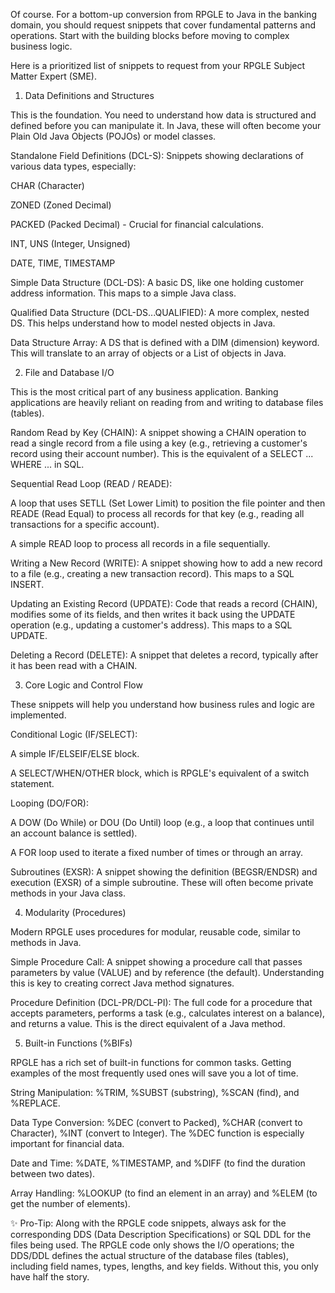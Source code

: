 Of course. For a bottom-up conversion from RPGLE to Java in the banking domain, you should request snippets that cover fundamental patterns and operations. Start with the building blocks before moving to complex business logic.

Here is a prioritized list of snippets to request from your RPGLE Subject Matter Expert (SME).

1. Data Definitions and Structures

This is the foundation. You need to understand how data is structured and defined before you can manipulate it. In Java, these will often become your Plain Old Java Objects (POJOs) or model classes.

Standalone Field Definitions (DCL-S): Snippets showing declarations of various data types, especially:

CHAR (Character)

ZONED (Zoned Decimal)

PACKED (Packed Decimal) - Crucial for financial calculations.

INT, UNS (Integer, Unsigned)

DATE, TIME, TIMESTAMP

Simple Data Structure (DCL-DS): A basic DS, like one holding customer address information. This maps to a simple Java class.

Qualified Data Structure (DCL-DS...QUALIFIED): A more complex, nested DS. This helps understand how to model nested objects in Java.

Data Structure Array: A DS that is defined with a DIM (dimension) keyword. This will translate to an array of objects or a List of objects in Java.

2. File and Database I/O

This is the most critical part of any business application. Banking applications are heavily reliant on reading from and writing to database files (tables).

Random Read by Key (CHAIN): A snippet showing a CHAIN operation to read a single record from a file using a key (e.g., retrieving a customer's record using their account number). This is the equivalent of a SELECT ... WHERE ... in SQL.

Sequential Read Loop (READ / READE):

A loop that uses SETLL (Set Lower Limit) to position the file pointer and then READE (Read Equal) to process all records for that key (e.g., reading all transactions for a specific account).

A simple READ loop to process all records in a file sequentially.

Writing a New Record (WRITE): A snippet showing how to add a new record to a file (e.g., creating a new transaction record). This maps to a SQL INSERT.

Updating an Existing Record (UPDATE): Code that reads a record (CHAIN), modifies some of its fields, and then writes it back using the UPDATE operation (e.g., updating a customer's address). This maps to a SQL UPDATE.

Deleting a Record (DELETE): A snippet that deletes a record, typically after it has been read with a CHAIN.

3. Core Logic and Control Flow

These snippets will help you understand how business rules and logic are implemented.

Conditional Logic (IF/SELECT):

A simple IF/ELSEIF/ELSE block.

A SELECT/WHEN/OTHER block, which is RPGLE's equivalent of a switch statement.

Looping (DO/FOR):

A DOW (Do While) or DOU (Do Until) loop (e.g., a loop that continues until an account balance is settled).

A FOR loop used to iterate a fixed number of times or through an array.

Subroutines (EXSR): A snippet showing the definition (BEGSR/ENDSR) and execution (EXSR) of a simple subroutine. These will often become private methods in your Java class.

4. Modularity (Procedures)

Modern RPGLE uses procedures for modular, reusable code, similar to methods in Java.

Simple Procedure Call: A snippet showing a procedure call that passes parameters by value (VALUE) and by reference (the default). Understanding this is key to creating correct Java method signatures.

Procedure Definition (DCL-PR/DCL-PI): The full code for a procedure that accepts parameters, performs a task (e.g., calculates interest on a balance), and returns a value. This is the direct equivalent of a Java method.

5. Built-in Functions (%BIFs)

RPGLE has a rich set of built-in functions for common tasks. Getting examples of the most frequently used ones will save you a lot of time.

String Manipulation: %TRIM, %SUBST (substring), %SCAN (find), and %REPLACE.

Data Type Conversion: %DEC (convert to Packed), %CHAR (convert to Character), %INT (convert to Integer). The %DEC function is especially important for financial data.

Date and Time: %DATE, %TIMESTAMP, and %DIFF (to find the duration between two dates).

Array Handling: %LOOKUP (to find an element in an array) and %ELEM (to get the number of elements).

✨ Pro-Tip: Along with the RPGLE code snippets, always ask for the corresponding DDS (Data Description Specifications) or SQL DDL for the files being used. The RPGLE code only shows the I/O operations; the DDS/DDL defines the actual structure of the database files (tables), including field names, types, lengths, and key fields. Without this, you only have half the story.
